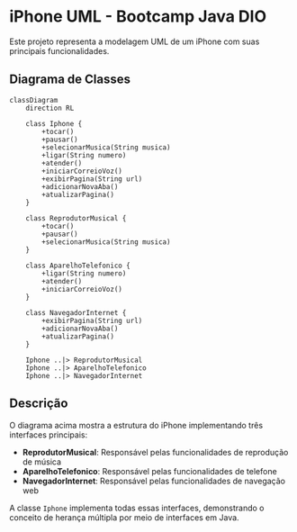 # iPhone UML - Bootcamp Java DIO

Este projeto representa a modelagem UML de um iPhone com suas principais funcionalidades.

## Diagrama de Classes

```mermaid
classDiagram
    direction RL

    class Iphone {
        +tocar()
        +pausar()
        +selecionarMusica(String musica)
        +ligar(String numero)
        +atender()
        +iniciarCorreioVoz()
        +exibirPagina(String url)
        +adicionarNovaAba()
        +atualizarPagina()
    }

    class ReprodutorMusical {
        +tocar()
        +pausar()
        +selecionarMusica(String musica)
    }

    class AparelhoTelefonico {
        +ligar(String numero)
        +atender()
        +iniciarCorreioVoz()
    }

    class NavegadorInternet {
        +exibirPagina(String url)
        +adicionarNovaAba()
        +atualizarPagina()
    }

    Iphone ..|> ReprodutorMusical
    Iphone ..|> AparelhoTelefonico
    Iphone ..|> NavegadorInternet
```

## Descrição

O diagrama acima mostra a estrutura do iPhone implementando três interfaces principais:

- **ReprodutorMusical**: Responsável pelas funcionalidades de reprodução de música
- **AparelhoTelefonico**: Responsável pelas funcionalidades de telefone
- **NavegadorInternet**: Responsável pelas funcionalidades de navegação web

A classe `Iphone` implementa todas essas interfaces, demonstrando o conceito de herança múltipla por meio de interfaces em Java.
